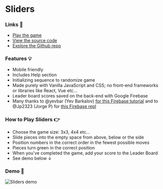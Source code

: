 # Sliders

### Links 🔗
- [Play the game](https://js-sliders-game.rjlevy.repl.co/)
- [View the source code](https://repl.it/@rjlevy/js-sliders-game)
- [Explore the Github repo](https://github.com/rolandjlevy/js-sliders-game)

### Features 💡
- Mobile friendly
- Includes Help section
- Initializing sequence to randomize game
- Made purely with Vanilla JavaScript and CSS; no front-end frameworks or libraries like React, Vue etc...
- Leader board scores saved on the back-end with Google Firebase
- Many thanks to @yevbar (Yev Barkalov) [for this Firebase tutorial](https://blog.repl.it/firebase) and to @Jp2323 (Jorge P) for [this Firebase repl](https://repl.it/@Jp2323/firebase)

### How to Play Sliders 👉
- Choose the game size: 3x3, 4x4 etc...
- Slide pieces into the empty space from above, below or the side
- Position numbers in the correct order in the fewest possible moves
- Pieces turn green in the correct position
- When you've completed the game, add your score to the Leader Board
- See demo below ↓

### Demo 🏁
![Sliders demo](https://github.com/rolandjlevy/js-sliders-game/blob/master/images/sliders-demo.gif?raw=true "Sliders demo")
